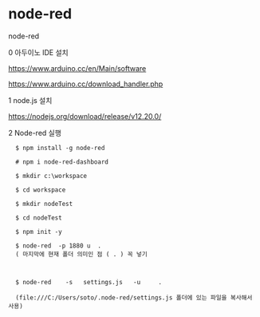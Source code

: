 # node-red
node-red


0 아두이노 IDE 설치

https://www.arduino.cc/en/Main/software

https://www.arduino.cc/download_handler.php



1 node.js 설치

https://nodejs.org/download/release/v12.20.0/


2 Node-red 실행

      $ npm install -g node-red

      # npm i node-red-dashboard

      $ mkdir c:\workspace

      $ cd workspace

      $ mkdir nodeTest

      $ cd nodeTest

      $ npm init -y

      $ node-red  -p 1880 u  .
      ( 마지막에 현재 폴더 의미인 점 ( . ) 꼭 넣기
      
      

      $ node-red    -s   settings.js   -u     .

      (file:///C:/Users/soto/.node-red/settings.js 폴더에 있는 파일을 복사해서 사용) 





